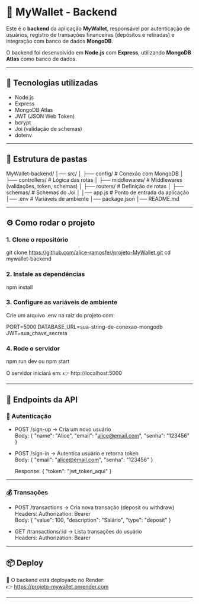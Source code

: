 # 📌 MyWallet - Backend

Este é o **backend** da aplicação **MyWallet**, responsável por autenticação de usuários, registro de transações financeiras (depósitos e retiradas) e integração com banco de dados **MongoDB**.

O backend foi desenvolvido em **Node.js** com **Express**, utilizando **MongoDB Atlas** como banco de dados.

---

## 🔧 Tecnologias utilizadas

- Node.js  
- Express  
- MongoDB Atlas  
- JWT (JSON Web Token)  
- bcrypt  
- Joi (validação de schemas)  
- dotenv  

---

## 📂 Estrutura de pastas

MyWallet-backend/
│── src/
│   ├── config/         # Conexão com MongoDB
│   ├── controllers/    # Lógica das rotas
│   ├── middlewares/    # Middlewares (validações, token, schemas)
│   ├── routers/        # Definição de rotas
│   ├── schemas/        # Schemas do Joi
│
│── app.js              # Ponto de entrada da aplicação
│── .env                # Variáveis de ambiente
│── package.json
│── README.md

---

## ⚙️ Como rodar o projeto

### 1. Clone o repositório
git clone https://github.com/alice-ramosfer/projeto-MyWallet.git
cd mywallet-backend

### 2. Instale as dependências
npm install

### 3. Configure as variáveis de ambiente
Crie um arquivo .env na raiz do projeto com:

PORT=5000
DATABASE_URL=sua-string-de-conexao-mongodb
JWT=sua_chave_secreta

### 4. Rode o servidor
npm run dev
ou
npm start

O servidor iniciará em:
👉 http://localhost:5000

---

## 🔑 Endpoints da API

### 🔐 Autenticação
- POST /sign-up → Cria um novo usuário  
  Body:
  { "name": "Alice", "email": "alice@email.com", "senha": "123456" }

- POST /sign-in → Autentica usuário e retorna token  
  Body:
  { "email": "alice@email.com", "senha": "123456" }

  Response:
  { "token": "jwt_token_aqui" }

---

### 💰 Transações
- POST /transactions → Cria nova transação (deposit ou withdraw)  
  Headers: Authorization: Bearer <token>  
  Body:
  { "value": 100, "description": "Salário", "type": "deposit" }

- GET /transactions/:id → Lista transações do usuário  
  Headers: Authorization: Bearer <token>

---

## 📦 Deploy

🔗 O backend está deployado no Render:  
👉 https://projeto-mywallet.onrender.com

---
